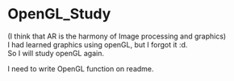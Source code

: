 # OpenGL_Study

(I think that AR is the harmony of Image processing and graphics) <br>
I had learned graphics using openGL, but I forgot it :d. <br>
So I will study openGL again. <br>

I need to write OpenGL function on readme.
